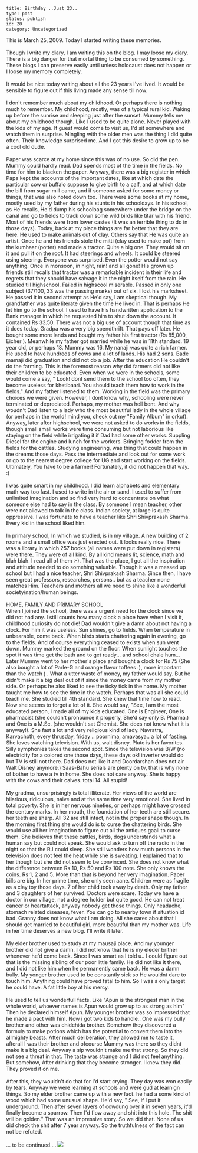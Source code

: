 ~~~~ 
title: Birthday ..Just 23..
type: post
status: publish
id: 20
category: Uncategorized
~~~~

This is March 25, 2009. Today I started writing these memories.\
\
Though I write my diary, I am writing this on the blog. I may loose my
diary. There is a big danger for that mortal thing to be consumed by
something. These blogs I can preserve easily until unless holocaust does
not happen or I loose my memory completely.\
\
It would be nice today writing about all the 23 years I've lived. It
would be sensible to figure out if this living made any sense till now.\
\
I don't remember much about my childhood. Or perhaps there is nothing
much to remember. My childhood, mostly, was of a typical rural kid.
Waking up before the sunrise and sleeping just after the sunset. Mummy
tells me about my childhood though. Like I used to be quite alone. Never
played with the kids of my age. If guest would come to visit us, I'd sit
somewhere and watch them in surprise. Mingling with the older men was
the thing I did quite often. Their knowledge surprised me. And I got
this desire to grow up to be a cool old dude.\
\
Paper was scarce at my home since this was of no use. So did the pen.
Mummy could hardly read. Dad spends most of the time in the fields. No
time for him to blacken the paper. Anyway, there was a big register in
which Papa kept the accounts of the important dates, like at which date
the particular cow or buffalo suppose to give birth to a calf, and at
which date the bill from sugar mill came, and if someone asked for some
money or things, that was also noted down too. There were some books at
my home, mostly used by my father during his stunts in his schooldays.
In his school, as He recalls, He'd dump his schoolbag somewhere under
the bridge on the canal and go to fields to track down some wild birds
like titar with his friend. Most of his friends were from lower castes
(It was an terrible thing to do in those days). Today, back at my place
things are far better that they are here. He used to make animals out of
clay. Others say that He was quite an artist. Once he and his friends
stole the mitti (clay used to make pot) from the kumhaar (potter) and
made a tractor. Quite a big one. They would sit on it and pull it on the
roof. It had steerings and wheels. It could be steered using steering.
Everyone was surprised. Even the potter would not say anything. Once in
monsoon, in night, rain! and all gone! His grown up friends still
recalls that tractor was a remarkable incident in their life and regrets
that they should have salvage it in the night itself from the rain. He
studied till highschool. Failed in highscool miserable. Passed in only
one subject (37/100, 33 was the passing marks) out of six. I lost his
marksheet. He passed it in second attempt as He'd say, I am skeptical
though. My grandfather was quite literate given the time He lived in.
That is perhaps He let him go to the school. I used to have his
handwritten application to the Bank manager in which he requested him to
shut down the account. It contained Rs 33.50. There was not a big use of
account though that time as it does today. Gradpa was a very big
spendthrift. That pays off later. He bought some more lands and bought
my father his first tractor (Rs 85,000, Eicher ). Meanwhile my father
got married while he was in 11th standard. 19 year old, or perhaps 18.
Mummy was 16. My nanaji was quite a rich farmer. He used to have
hundreds of cows and a lot of lands. His had 2 sons. Bade mamaji did
graduation and did not do a job. After the education He couldn't do the
farming. This is the foremost reason why did farmers did not like their
children to be educated. Even when we were in the schools, some would
come a say, " Look! dont send them to the school too often, they become
useless for khetibaari. You should teach them how to work in the
fields." And my father listened to them. Working in the field was the
primary choices we were given. However, I dont know why, schooling were
never terminated or depreciated. Perhaps, my mother was hell bent. And
why woudn't Dad listen to a lady who the most beautiful lady in the
whole village (or perhaps in the world! mind you, check out my "Family
Album" in orkut). Anyway, later after highschool, we were not asked to
do works in the fields, though small small works were time consuming but
not laborious like staying on the field while irrigating it if Dad had
some other works. Suppling Diesel for the engine and lunch for the
workers. Bringing fodder from the fields for the cattles. Studying
engineering, was thing that could happen in the dreams those days. Pass
the intermediate and look out for some work or go to the nearest degree
college for UG and start working on the fields. Ultimately, You have to
be a farmer! Fortunately, it did not happen that way. :)\
\
I was quite smart in my childhood. I did learn alphabets and elementary
math way too fast. I used to write in the air or sand. I used to suffer
from unlimited imagination and so find very hard to concentrate on what
someone else had to say in the class. By someone I mean teacher, other
were not allowed to talk in the class. Indian society, at large is quite
oppressive. I was fortunate to have a teacher like Shri Shivprakash
Sharma. Every kid in the school liked him.\
\
In primary school, In which we studied, is in my village. A new building
of 2 rooms and a small office was just erected out. It looks really
nice. There was a library in which 257 books (all names were put down in
registers) were there. They were of all kind. By all kind means lit,
science, math and blah blah. I read all of them :-). That was the place,
I got all the inspiration and attitude needed to do somehing valuable.
Though it was a messed up school but I had a nice teacher, Shri
Shivprakash Sharma. Since then, I have seen great professors,
researches, persons.. but as a teacher none matches Him. Teachers and
mothers all we need to shine like a wonderful society/nation/human
beings.\
\
HOME, FAMILY AND PRIMARY SCHOOL\
When I joined the school, there was a urgent need for the clock since we
did not had any. I still counts how many clock a place have when I visit
it, childhood curiosity do not die! Dad wouldn't give a damn about not
having a clock. For him it was useless. Sun shines, go to fields. When
temperature in unbearable, come back. When birds starts chattering again
in evening, go to the fields. And of course everything ceased to exists
when sun went down. Mummy marked the ground on the floor. When sunlight
touches the spot it was time get the bath and to get ready... and school
chale hum... Later Mummy went to her mother's place and bought a clock
for Rs 75 (She also bought a lot of Parle-G and orange flavor toffees
:), more important than the watch ) . What a utter waste of money, my
father would say. But he didn't make it a big deal out of it since the
money came from my mother side. Or perhaps he also liked to see the
ticky tick in the home. My mother taught me how to see the time in the
watch. Perhaps that was all she could teach me. She studied till 4th
standard. She knew that time how to read. Now she seems to forget a lot
of it. She would say, "See, I am the most educated person, I made all of
my kids educated. One is Engineer, One is pharmacist (she couldn't
pronounce it properly, She'd say only B. Pharma.) and One is a M.Sc.
(she wouldn't sat Chemist. She does not know what it is anyway!). She
fast a lot and very religious kind of lady. Navratra, Karvachoth, every
thrusday, friday .. poornima, amavasya.. a lot of fasting. She loves
watching television. With us, walt disney. Pluto is her favorites. Silly
symphonies takes the second spot. Since the television was B/W (no
electricity for a colored one those days, these days ok! inverter would
do but TV is still not there. Dad does not like it and Doordarshan does
not air Walt Disney anymore.) Saas-Bahu serials are plenty on tv, that
is why none of bother to have a tv in home. She does not care anyway.
She is happy with the cows and their calves. total 14. All stupid!\
\
My gradma, unsurprisingly is total illiterate. Her views of the world
are hilarious, ridiculous, naive and at the same time very emotional.
She lived in total poverty. She is in her nervous nineties, or perhaps
might have crossed the century marks. In her mouth, the foundation of
her teeth are still secure. her teeth are sharp. All 32 are still
intact, not in the proper shape though. In the morning first thing she
would do is to curse the chattering birds. She would use all her
imagination to figure out all the antiques gaali to curse them. She
believes that these cattles, birds, dogs understands what a human say
but could not speak. She would ask to turn off the radio in the night so
that the RJ could sleep. She still wonders how much persons in the
television does not feel the heat while she is sweating. I explained
that to her though but she did not seem to be convinced. She does not
know what the difference between Rs 10, Rs 50 and Rs 100 note. She only
knows the coins. Rs 1, 2 and 5. More than that is beyond her very
imagination. Paper bills are big. In her prime time, she only seen aane.
Children were as fragile as a clay toy those days. 7 of her child took
away by death. Only my father and 3 daughters of her survived. Doctors
were scare. Today we have a doctor in our village, not a degree holder
but quite good. He can not treat cancer or heartattack, anyway nobody
get those things. Only headache, stomach related diseases, fever. You
can go to nearby town if situation id bad. Granny does not know what I
am doing. All she cares about that I should get married to beautiful
girl, more beautiful than my mother was. Life in her time deserves a new
blog. I'll write it later.\
\
My elder brother used to study at my mausaji place. And my younger
brother did not give a damn. I did not know that he is my eleder brither
whenever he'd come back. Since I was smart as I told u.. I could figure
out that is the missing sibling of our poor little family. He did not
like it there, and I did not like him when he permanently came back. He
was a damn bully. My yonger brother used to be constantly sick so He
wouldnt dare to touch him. Anything could have proved fatal to him. So I
was a only target he could have. A fat little boy at his mercy.\
\
He used to tell us wonderfull facts. Like "Apun is the strongest man in
the whole world, whoever names is Apun would grow up to as strong as
him" Then he declared himself Apun. My younger brother was so impressed
that he made a pact with him. Now i got two kids to handle.. One was my
bully brother and other was chidchida brother. Somehow they discovered a
formula to make potions which has the potential to convert them into the
allmighty beasts. After much deliberation, they allowed me to taste it,
afterall I was their brother and ofcourse Mummy was there so they didnt
make it a big deal. Anyway a sip wouldn't make me that strong. So they
did not see a threat in that. The taste was strange and I did not feel
anything. But somehow, After drinking that they become stronger. I knew
they did. They proved it on me.\
\
After this, they wouldn't do that for I'd start crying. They day was won
easily by tears. Anyway we were learning at schools and were gud at
learnign things. So my elder brother came up with a new fact. he had a
some kind of wood which had some unusual shape. He'd say, " See, if I
put it underground. Then after seven layers of cowdung over it in seven
years, it'd finally become a sparrow. Then I'd flow away and shit into
this hole. The shit will be golden." That was an impressive story. So we
did that. None of us did check the shit after 7 year anyway. So the
truthfulness of the fact can not be refuted.\
\
... to be continued....
![](https://blogger.googleusercontent.com/tracker/3794193585985230867-7840845048172058112?l=dilawarsays.blogspot.com)
